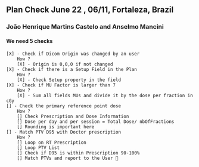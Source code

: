﻿## Plan Check June 22 , 06/11, Fortaleza, Brazil 

### João Henrique Martins Castelo and Anselmo Mancini 

#### We need 5 checks
	[X] - Check if Dicom Origin was changed by an user
		How ? 
		[X] - Origin is 0,0,0 if not changed
	[X] - Check if there is a Setup Field in the Plan
		How ?
		[X] - Check Setup property in the field
	[X] - Check if MU Factor is larger than 7
		How ?
		[X] - Sum all fields MUs and divide it by the dose per fraction in cGy
	[] - Check the primary reference point dose 
		How ?
		[] Check Prescription and Dose Information
		[] Dose per day and per session = Total Dose/ nbOfFractions
		[] Rounding is important here
	[] - Match PTV D95 with Doctor prescription
		How ?
		[] Loop on RT Prescription
		[] Loop PTV List
		[] Check if D95 is within Prescription 90-100% 
		[] Match PTVs and report to the User 🚀


